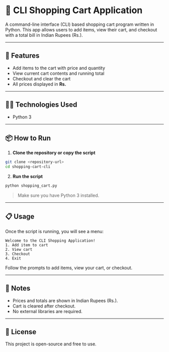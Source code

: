 # 🛒 CLI Shopping Cart Application

A command-line interface (CLI) based shopping cart program written in Python. This app allows users to add items, view their cart, and checkout with a total bill in Indian Rupees (Rs.).

---

## 🚀 Features

- Add items to the cart with price and quantity  
- View current cart contents and running total  
- Checkout and clear the cart  
- All prices displayed in **Rs.**

---

## 🧑‍💻 Technologies Used

- Python 3

---

## 📦 How to Run

1. **Clone the repository or copy the script**

```bash
git clone <repository-url>
cd shopping-cart-cli
```

2. **Run the script**

```bash
python shopping_cart.py
```

> Make sure you have Python 3 installed.

---

## 📋 Usage

Once the script is running, you will see a menu:

```
Welcome to the CLI Shopping Application!
1. Add item to cart
2. View cart
3. Checkout
4. Exit
```

Follow the prompts to add items, view your cart, or checkout.

---

## 📌 Notes

- Prices and totals are shown in Indian Rupees (Rs.).
- Cart is cleared after checkout.
- No external libraries are required.

---

## 📄 License

This project is open-source and free to use.
